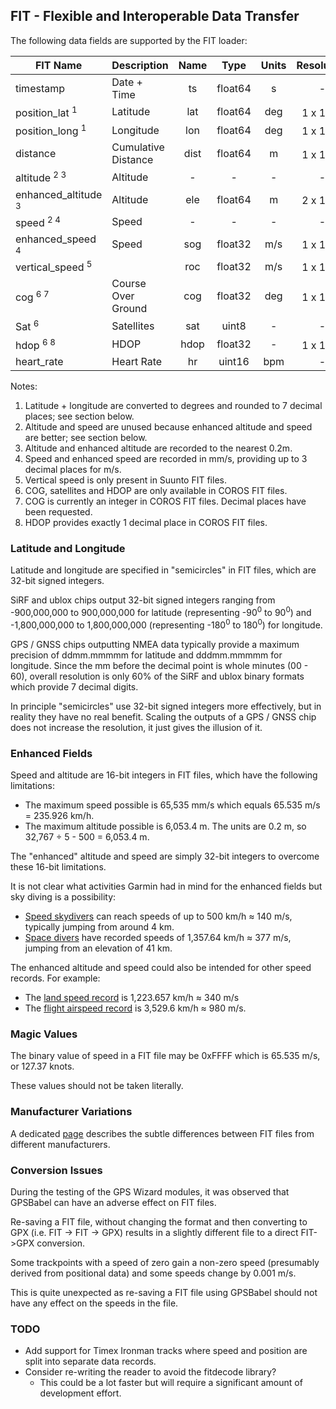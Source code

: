 ## FIT - Flexible and Interoperable Data Transfer

The following data fields are supported by the FIT loader:

| FIT Name                       | Description         | Name |  Type   | Units |     Resolution      |
| ------------------------------ | ------------------- | :--: | :-----: | :---: | :-----------------: |
| timestamp                      | Date + Time         |  ts  | float64 |   s   |          -          |
| position_lat <sup>1</sup>      | Latitude            | lat  | float64 |  deg  | 1 x 10<sup>-7</sup> |
| position_long <sup>1</sup>     | Longitude           | lon  | float64 |  deg  | 1 x 10<sup>-7</sup> |
| distance                       | Cumulative Distance | dist | float64 |   m   | 1 x 10<sup>-3</sup> |
| altitude <sup>2 3</sup>        | Altitude            |  -   |    -    |   -   |          -          |
| enhanced_altitude <sup>3</sup> | Altitude            | ele  | float64 |   m   | 2 x 10<sup>-1</sup> |
| speed <sup>2 4</sup>           | Speed               |  -   |    -    |   -   |          -          |
| enhanced_speed <sup>4</sup>    | Speed               | sog  | float32 |  m/s  | 1 x 10<sup>-3</sup> |
| vertical_speed <sup>5</sup>    |                     | roc  | float32 |  m/s  | 1 x 10<sup>-3</sup> |
| cog <sup>6 7</sup>             | Course Over Ground  | cog  | float32 |  deg  | 1 x 10<sup>-3</sup> |
| Sat <sup>6</sup>               | Satellites          | sat  |  uint8  |   -   |          -          |
| hdop <sup>6 8</sup>            | HDOP                | hdop | float32 |   -   | 1 x 10<sup>-1</sup> |
| heart_rate                     | Heart Rate          |  hr  | uint16  |  bpm  |          -          |

Notes:

1. Latitude + longitude are converted to degrees and rounded to 7 decimal places; see section below.
2. Altitude and speed are unused because enhanced altitude and speed are better; see section below.
3. Altitude and enhanced altitude are recorded to the nearest 0.2m.
4. Speed and enhanced speed are recorded in mm/s, providing up to 3 decimal places for m/s.
5. Vertical speed is only present in Suunto FIT files.
6. COG, satellites and HDOP are only available in COROS FIT files.
7. COG is currently an integer in COROS FIT files. Decimal places have been requested.
8. HDOP provides exactly 1 decimal place in COROS FIT files.



### Latitude and Longitude

Latitude and longitude are specified in "semicircles" in FIT files, which are 32-bit signed integers.

SiRF and ublox chips output 32-bit signed integers ranging from -900,000,000 to 900,000,000 for latitude (representing -90<sup>0</sup> to 90<sup>0</sup>) and -1,800,000,000 to 1,800,000,000 (representing -180<sup>0</sup> to 180<sup>0</sup>) for longitude.

GPS / GNSS chips outputting NMEA data typically provide a maximum precision of ddmm.mmmmm for latitude and dddmm.mmmmm for longitude. Since the mm before the decimal point is whole minutes (00 - 60), overall resolution is only 60% of the SiRF and ublox binary formats which provide 7 decimal digits.

In principle "semicircles" use 32-bit signed integers more effectively, but in reality they have no real benefit. Scaling the outputs of a GPS / GNSS chip does not increase the resolution, it just gives the illusion of it.



### Enhanced Fields

Speed and altitude are 16-bit integers in FIT files, which have the following limitations:

- The maximum speed possible is 65,535 mm/s which equals 65.535 m/s = 235.926 km/h.
- The maximum altitude possible is 6,053.4 m. The units are 0.2 m, so 32,767 ÷ 5 - 500 = 6,053.4 m.

The "enhanced" altitude and speed are simply 32-bit integers to overcome these 16-bit limitations.

It is not clear what activities Garmin had in mind for the enhanced fields but sky diving is a possibility:

- [Speed skydivers](https://en.wikipedia.org/wiki/Speed_skydiving) can reach speeds of up to 500 km/h ≈ 140 m/s, typically jumping from around 4 km.
- [Space divers](https://en.wikipedia.org/wiki/Space_diving) have recorded speeds of 1,357.64 km/h ≈ 377 m/s, jumping from an elevation of 41 km.

The enhanced altitude and speed could also be intended for other speed records. For example:

- The [land speed record](https://en.wikipedia.org/wiki/Land_speed_record) is 1,223.657 km/h ≈ 340 m/s
- The [flight airspeed record](https://en.wikipedia.org/wiki/Flight_airspeed_record) is 3,529.6 km/h ≈ 980 m/s.



### Magic Values

The binary value of speed in a FIT file may be 0xFFFF which is 65.535 m/s, or 127.37 knots.

These values should not be taken literally.




### Manufacturer Variations

A dedicated [page](../fit.md) describes the subtle differences between FIT files from different manufacturers.



### Conversion Issues

During the testing of the GPS Wizard modules, it was observed that GPSBabel can have an adverse effect on FIT files.

Re-saving a FIT file, without changing the format and then converting to GPX (i.e. FIT -> FIT -> GPX) results in a slightly different file to a direct FIT->GPX conversion.

Some trackpoints with a speed of zero gain a non-zero speed (presumably derived from positional data) and some speeds change by 0.001 m/s.

This is quite unexpected as re-saving a FIT file using GPSBabel should not have any effect on the speeds in the file.



### TODO

- Add support for Timex Ironman tracks where speed and position are split into separate data records.
- Consider re-writing the reader to avoid the fitdecode library?
  - This could be a lot faster but will require a significant amount of development effort.
